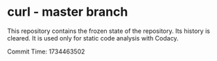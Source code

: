 # curl - master branch

This repository contains the frozen state of the repository.
Its history is cleared. It is used only for static code
analysis with Codacy.

Commit Time: 1734463502